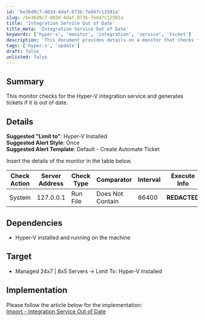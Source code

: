 ```yaml
---
id: 'be36d0c7-d03d-4daf-873b-7ed47c12501a'
slug: /be36d0c7-d03d-4daf-873b-7ed47c12501a
title: 'Integration Service Out of Date'
title_meta: 'Integration Service Out of Date'
keywords: ['hyper-v', 'monitor', 'integration', 'service', 'ticket']
description: 'This document provides details on a monitor that checks for the Hyper-V integration service and generates tickets if it is out of date. It includes setup instructions, dependencies, and implementation guidance.'
tags: ['hyper-v', 'update']
draft: false
unlisted: false
---
```


## Summary

This monitor checks for the Hyper-V integration service and generates tickets if it is out of date.

## Details

**Suggested "Limit to"**: Hyper-V Installed  
**Suggested Alert Style**: Once  
**Suggested Alert Template**: Default - Create Automate Ticket  

Insert the details of the monitor in the table below.

| Check Action | Server Address | Check Type | Comparator       | Interval | Execute Info| Result                |
|--------------|----------------|------------|-------------------|----------|------------|-----------|
| System       | 127.0.0.1     | Run File   | Does Not Contain  | 86400    | **REDACTED**|IntegrationServicesState: |


## Dependencies

- Hyper-V installed and running on the machine

## Target

- Managed 24x7 | 8x5 Servers -> Limit To: Hyper-V Installed

## Implementation

Please follow the article below for the implementation:  
[Import - Integration Service Out of Date](/docs/81a45e9e-918b-4848-bcf7-874ee4a6c8a0)

